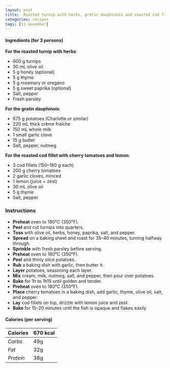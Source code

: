```yaml
---
layout: post
title:  Roasted turnip with herbs, gratin dauphinois and roasted cod fillet with cherry tomatoes and lemon
categories: recipes
tags: [11-november]
---
```


#### Ingredients (for 3 persons)

**For the roasted turnip with herbs**:
- 600 g turnips
- 30 mL olive oil
- 5 g honey (optional)
- 5 g thyme
- 5 g rosemary or oregano
- 5 g sweet paprika (optional)
- Salt, pepper
- Fresh parsley

**For the gratin dauphinois**:
- 675 g potatoes (Charlotte or similar)
- 220 mL thick crème fraîche
- 150 mL whole milk
- 1 small garlic clove
- 15 g butter
- Salt, pepper, nutmeg

**For the roasted cod fillet with cherry tomatoes and lemon**:
- 3 cod fillets (150–180 g each)
- 200 g cherry tomatoes
- 2 garlic cloves, minced
- 1 lemon (juice + zest)
- 30 mL olive oil
- 5 g thyme
- Salt, pepper

### Instructions

- **Preheat** oven to 180°C (350°F).
- **Peel** and cut turnips into quarters.
- **Toss** with olive oil, herbs, honey, paprika, salt, and pepper.
- **Spread** on a baking sheet and roast for 35–40 minutes, turning halfway through.
- **Sprinkle** with fresh parsley before serving.
- **Preheat** oven to 180°C (350°F).
- **Peel** and thinly slice potatoes.
- **Rub** a baking dish with garlic, then butter it.
- **Layer** potatoes, seasoning each layer.
- **Mix** cream, milk, nutmeg, salt, and pepper, then pour over potatoes.
- **Bake** for 1h to 1h15 until golden and tender.
- **Preheat** oven to 180°C (350°F).
- **Place** cherry tomatoes in a baking dish, add garlic, thyme, olive oil, salt, and pepper.
- **Lay** cod fillets on top, drizzle with lemon juice and zest.
- **Bake** for 15–20 minutes until the fish is opaque and flakes easily

#### Calories (per serving)

| **Calories** | 670 kcal |
| ----------- | ----------- |
| *Carbs* | 49g |
| *Fat* | 32g |
| *Protein* | 38g |